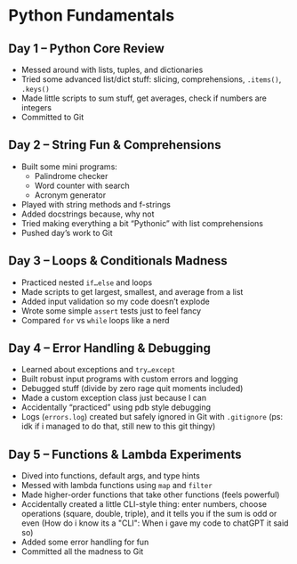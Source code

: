# Python Fundamentals

## Day 1 – Python Core Review
- Messed around with lists, tuples, and dictionaries
- Tried some advanced list/dict stuff: slicing, comprehensions, `.items()`, `.keys()`  
- Made little scripts to sum stuff, get averages, check if numbers are integers  
- Committed to Git  

## Day 2 – String Fun & Comprehensions
- Built some mini programs:
  - Palindrome checker
  - Word counter with search
  - Acronym generator  
- Played with string methods and f-strings  
- Added docstrings because, why not  
- Tried making everything a bit “Pythonic” with list comprehensions  
- Pushed day’s work to Git  

## Day 3 – Loops & Conditionals Madness
- Practiced nested `if…else` and loops  
- Made scripts to get largest, smallest, and average from a list  
- Added input validation so my code doesn’t explode  
- Wrote some simple `assert` tests just to feel fancy  
- Compared `for` vs `while` loops like a nerd  

## Day 4 – Error Handling & Debugging
- Learned about exceptions and `try…except`  
- Built robust input programs with custom errors and logging  
- Debugged stuff (divide by zero rage quit moments included)  
- Made a custom exception class just because I can  
- Accidentally “practiced” using pdb style debugging  
- Logs (`errors.log`) created but safely ignored in Git with `.gitignore` (ps: idk if i managed to do that, still new to this git thingy)

## Day 5 – Functions & Lambda Experiments
- Dived into functions, default args, and type hints  
- Messed with lambda functions using `map` and `filter`  
- Made higher-order functions that take other functions (feels powerful)  
- Accidentally created a little CLI-style thing: enter numbers, choose operations (square, double, triple), and it tells you if the sum is odd or even (How do i know its a "CLI": When i gave my code to chatGPT it said so)  
- Added some error handling for fun  
- Committed all the madness to Git  
